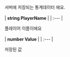
서버에 저장되는 통계데이터 에요. <br>
<br>
| **string PlayerName** |
| :--- |

플레이어 이름이에요 <br>
<br>
| **number Value** |
| :--- |

저장된 값 <br>
